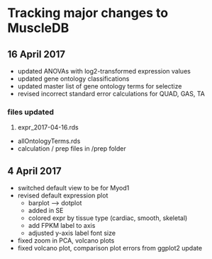 # Tracking major changes to MuscleDB

## 16 April 2017
* updated ANOVAs with log2-transformed expression values
* updated gene ontology classifications
* updated master list of gene ontology terms for selectize
* revised incorrect standard error calculations for QUAD, GAS, TA

### files updated
1. expr_2017-04-16.rds
* allOntologyTerms.rds
* calculation / prep files in /prep folder

## 4 April 2017
* switched default view to be for Myod1
* revised default expression plot 
  * barplot --> dotplot
  * added in SE
  * colored expr by tissue type (cardiac, smooth, skeletal)
  * add FPKM label to axis
  * adjusted y-axis label font size
* fixed zoom in PCA, volcano plots
* fixed volcano plot, comparison plot errors from ggplot2 update
